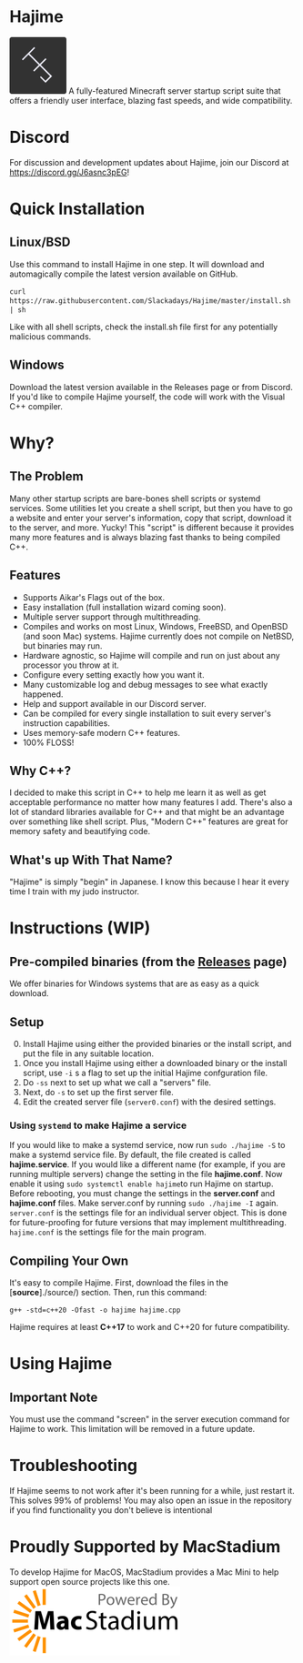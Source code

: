# Hajime 
<img src="HJ.png" alt="Hajime logo" width="100"/>
A fully-featured Minecraft server startup script suite that offers a friendly user interface, blazing fast speeds, and wide compatibility.

# Discord
For discussion and development updates about Hajime, join our Discord at https://discord.gg/J6asnc3pEG!

# Quick Installation
## Linux/BSD
Use this command to install Hajime in one step. It will download and automagically compile the latest version available on GitHub.
```
curl https://raw.githubusercontent.com/Slackadays/Hajime/master/install.sh | sh
```
Like with all shell scripts, check the install.sh file first for any potentially malicious commands.

## Windows
Download the latest version available in the Releases page or from Discord. If you'd like to compile Hajime yourself, the code will work with the Visual C++ compiler.

# Why?

## The Problem
Many other startup scripts are bare-bones shell scripts or systemd services. Some utilities let you create a shell script, but then you have to go a website and enter your server's information, copy that script, download it to the server, and more. Yucky! This "script" is different because it provides many more features and is always blazing fast thanks to being compiled C++.

## Features
- Supports Aikar's Flags out of the box.
- Easy installation (full installation wizard coming soon).
- Multiple server support through multithreading.
- Compiles and works on most Linux, Windows, FreeBSD, and OpenBSD (and soon Mac) systems. Hajime currently does not compile on NetBSD, but binaries may run.
- Hardware agnostic, so Hajime will compile and run on just about any processor you throw at it.
- Configure every setting exactly how you want it.
- Many customizable log and debug messages to see what exactly happened.
- Help and support available in our Discord server.
- Can be compiled for every single installation to suit every server's instruction capabilities.
- Uses memory-safe modern C++ features.
- 100% FLOSS!

## Why C++?
I decided to make this script in C++ to help me learn it as well as get acceptable performance no matter how many features I add. 
There's also a lot of standard libraries available for C++ and that might be an advantage over something like shell script. Plus, "Modern C++" features are great for memory safety and beautifying code.

## What's up With That Name?
"Hajime" is simply "begin" in Japanese. I know this because I hear it every time I train with my judo instructor.

# Instructions (WIP)

## Pre-compiled binaries (from the [Releases](https://github.com/Slackadays/Hajime/releases) page)
We offer binaries for Windows systems that are as easy as a quick download.

## Setup
0. Install Hajime using either the provided binaries or the install script, and put the file in any suitable location.
1. Once you install Hajime using either a downloaded binary or the install script, use `-i` s a flag to set up the initial Hajime confguration file.
2. Do `-ss` next to set up what we call a "servers" file.
3. Next, do `-s` to set up the first server file.
4. Edit the created server file (`server0.conf`) with the desired settings.

### Using `systemd` to make Hajime a service 

If you would like to make a systemd service, now run `sudo ./hajime -S`
to make a systemd service file. By default, the file created is called **hajime.service**. If you would like a different name (for example, if you are running multiple servers) change the setting in the file **hajime.conf**. Now enable it using `sudo systemctl enable hajime`to run Hajime on startup. Before rebooting, you must change the settings in the **server.conf** and **hajime.conf** files. Make server.conf by running `sudo ./hajime -I` again. `server.conf` is the settings file for an individual server object. This is done for future-proofing for future versions that may implement multithreading. `hajime.conf` is the settings file for the main program.

## Compiling Your Own
It's easy to compile Hajime. First, download the files in the [**source**]./source/) section. Then, run this command:
```
g++ -std=c++20 -Ofast -o hajime hajime.cpp
```
Hajime requires at least **C++17** to work and C++20 for future compatibility.
   
# Using Hajime

## Important Note
You must use the command "screen" in the server execution command for Hajime to work. This limitation will be removed in a future update.

# Troubleshooting
If Hajime seems to not work after it's been running for a while, just restart it. This solves 99% of problems!
You may also open an issue in the repository if you find functionality you don't believe is intentional

# Proudly Supported by MacStadium
To develop Hajime for MacOS, MacStadium provides a Mac Mini to help support open source projects like this one.
<img src="MacStadium-developerlogo.png" alt="Hajime logo" width="300px"/>
